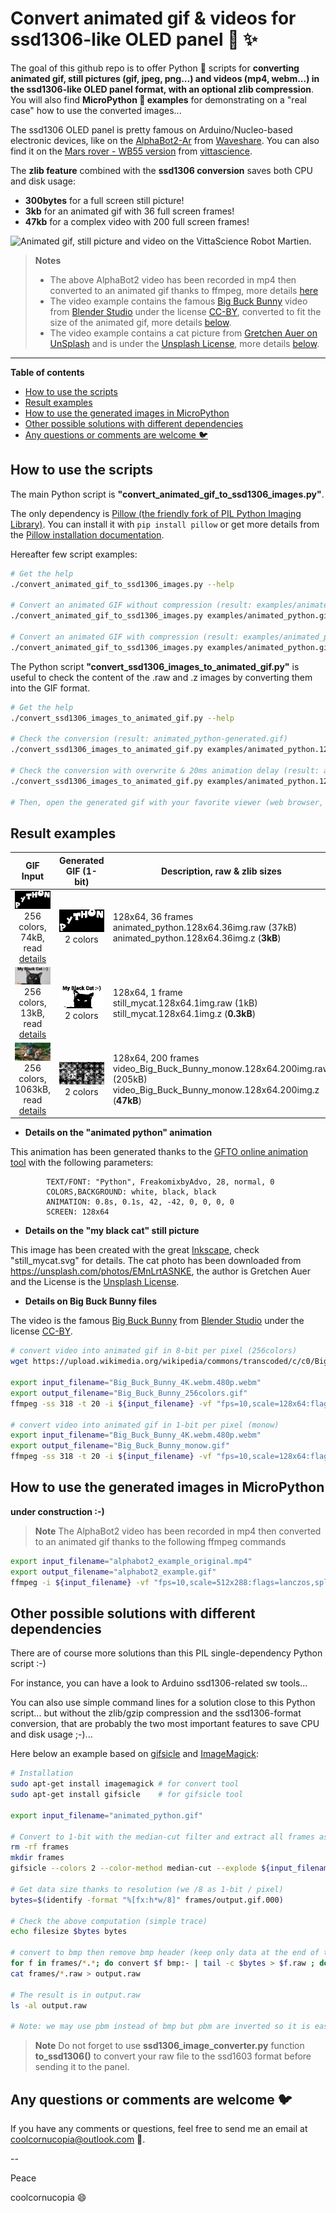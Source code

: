 # Convert animated gif & videos for ssd1306-like OLED panel :rainbow: :sparkles:
The goal of this github repo is to offer Python :snake: scripts for **converting animated gif, still pictures (gif, jpeg, png...) and videos (mp4, webm...) in the ssd1306-like OLED panel format, with an optional zlib compression**. You will also find **MicroPython :snake: examples** for demonstrating on a "real case" how to use the converted images...

The ssd1306 OLED panel is pretty famous on Arduino/Nucleo-based electronic devices, like on the [AlphaBot2-Ar](https://www.waveshare.com/wiki/AlphaBot2-Ar) from [Waveshare](https://www.waveshare.com/). You can also find it on the [Mars rover - WB55 version](https://en.vittascience.com/shop/275/Robot-martien---version-Nucleo-WB55RG) from [vittascience](https://en.vittascience.com/).

The **zlib feature** combined with the **ssd1306 conversion** saves both CPU and disk usage:
* **300bytes** for a full screen still picture!
* **3kb** for an animated gif with 36 full screen frames!
* **47kb** for a complex video with 200 full screen frames!


![Animated gif, still picture and video on the VittaScience Robot Martien](examples/alphabot2_example.gif).

 > **Notes**
 > - The above AlphaBot2 video has been recorded in mp4 then converted to an animated gif thanks to ffmpeg, more details [here](#video_alphabot2_example)
 > - The video example contains the famous [Big Buck Bunny](https://studio.blender.org/films/big-buck-bunny/?asset=263) video from [Blender Studio](https://studio.blender.org) under the license [CC-BY](https://creativecommons.org/licenses/by/4.0/), converted to fit the size of the animated gif, more details [below](#video_big_buck_bunny_details).
 > - The video example contains a cat picture from [Gretchen Auer on UnSplash](https://unsplash.com/photos/EMnLrtASNKE) and is under the [Unsplash License](https://unsplash.com/license), more details [below](#still_mycat_details).

---

**Table of contents**
<!-- @import "[TOC]" {cmd="toc" depthFrom=2 depthTo=6 orderedList=false} -->

<!-- code_chunk_output -->

- [How to use the scripts](#how-to-use-the-scripts)
- [Result examples](#result-examples)
- [How to use the generated images in MicroPython](#how-to-use-the-generated-images-in-micropython)
- [Other possible solutions with different dependencies](#other-possible-solutions-with-different-dependencies)
- [Any questions or comments are welcome :bird:](#any-questions-or-comments-are-welcome-bird)

<!-- /code_chunk_output -->

## How to use the scripts
The main Python script is **"convert_animated_gif_to_ssd1306_images.py"**.

The only dependency is [Pillow (the friendly fork of PIL Python Imaging Library)](https://python-pillow.org/). You can install it with ```pip install pillow``` or get more details from the [Pillow installation documentation](https://pillow.readthedocs.io/en/stable/installation.html).

Hereafter few script examples:
``` bash
# Get the help
./convert_animated_gif_to_ssd1306_images.py --help

# Convert an animated GIF without compression (result: examples/animated_python.128x64.36img.raw)
./convert_animated_gif_to_ssd1306_images.py examples/animated_python.gif

# Convert an animated GIF with compression (result: examples/animated_python.128x64.36img.z)
./convert_animated_gif_to_ssd1306_images.py examples/animated_python.gif --compress
```

The Python script **"convert_ssd1306_images_to_animated_gif.py"** is useful to check the content of the .raw and .z images by converting them into the GIF format.
``` bash
# Get the help
./convert_ssd1306_images_to_animated_gif.py --help

# Check the conversion (result: animated_python-generated.gif)
./convert_ssd1306_images_to_animated_gif.py examples/animated_python.128x64.36img.z

# Check the conversion with overwrite & 20ms animation delay (result: animated_python-generated.gif)
./convert_ssd1306_images_to_animated_gif.py examples/animated_python.128x64.36img.raw -f -d 20

# Then, open the generated gif with your favorite viewer (web browser, gimp, eog...)
```

## Result examples

| **GIF Input** | **Generated GIF (1-bit)**  | **Description, raw & zlib sizes** |
| :-----------: | :------------------------: | ------------------------------------------------------- |
| ![animated_python.gif](examples/animated_python.gif "animated_python.gif")<br>256 colors, 74kB, read [details](#animated_python_details) | ![animated_python-generated.gif](examples/animated_python-generated.gif "animated_python-generated.gif")<br>2 colors | 128x64, 36 frames<br>animated_python.128x64.36img.raw (37kB)<br>animated_python.128x64.36img.z (**3kB**) |
| ![still_mycat.png](examples/still_mycat.png "still_mycat.png")<br>256 colors, 13kB, read [details](#still_mycat_details) | ![still_mycat-generated.gif](examples/still_mycat-generated.gif "still_mycat-generated.gif")<br>2 colors | 128x64, 1 frame<br>still_mycat.128x64.1img.raw (1kB)<br>still_mycat.128x64.1img.z (**0.3kB**) |
| ![video_Big_Buck_Bunny_256colors.gif](examples/video_Big_Buck_Bunny_256colors.gif "video_Big_Buck_Bunny_256colors.gif")<br>256 colors, 1063kB, read [details](#video_big_buck_bunny_details) | ![video_Big_Buck_Bunny_monow-generated.gif](examples/video_Big_Buck_Bunny_monow-generated.gif "video_Big_Buck_Bunny_monow-generated.gif")<br>2 colors | 128x64, 200 frames<br>video_Big_Buck_Bunny_monow.128x64.200img.raw (205kB)<br>video_Big_Buck_Bunny_monow.128x64.200img.z (**47kB**) |


* **Details on the "animated python" animation**<a name="animated_python_details"></a>

This animation has been generated thanks to the [GFTO online animation tool](https://engfto.com/index/create_animated_bouncing_text/0-26) with the following parameters: 
```
        TEXT/FONT: "Python", FreakomixbyAdvo, 28, normal, 0
        COLORS,BACKGROUND: white, black, black
        ANIMATION: 0.8s, 0.1s, 42, -42, 0, 0, 0, 0
        SCREEN: 128x64
```

* **Details on the "my black cat" still picture** <a name="still_mycat_details"></a>

This image has been created with the great [Inkscape](https://inkscape.org), check "still_mycat.svg" for details. The cat photo has been downloaded from https://unsplash.com/photos/EMnLrtASNKE, the author is Gretchen Auer and the License is the [Unsplash License](https://unsplash.com/license).

* **Details on Big Buck Bunny files** <a name="video_big_buck_bunny_details"></a>

The video is the famous [Big Buck Bunny](https://studio.blender.org/films/big-buck-bunny/?asset=263) from [Blender Studio](https://studio.blender.org) under the license [CC-BY](https://creativecommons.org/licenses/by/4.0/).
```bash
# convert video into animated gif in 8-bit per pixel (256colors)
wget https://upload.wikimedia.org/wikipedia/commons/transcoded/c/c0/Big_Buck_Bunny_4K.webm/Big_Buck_Bunny_4K.webm.480p.webm

export input_filename="Big_Buck_Bunny_4K.webm.480p.webm"
export output_filename="Big_Buck_Bunny_256colors.gif"
ffmpeg -ss 318 -t 20 -i ${input_filename} -vf "fps=10,scale=128x64:flags=lanczos,split[s0][s1];[s0]palettegen[p];[s1][p]paletteuse" -loop 0 ${output_filename}

# convert video into animated gif in 1-bit per pixel (monow)
export input_filename="Big_Buck_Bunny_4K.webm.480p.webm"
export output_filename="Big_Buck_Bunny_monow.gif"
ffmpeg -ss 318 -t 20 -i ${input_filename} -vf "fps=10,scale=128x64:flags=lanczos,format=monow,split[s0][s1];[s0]palettegen[p];[s1][p]paletteuse" -loop 0 ${output_filename}
```

## How to use the generated images in MicroPython
**under construction :-)**



<a name="video_alphabot2_example"></a>
> **Note** The AlphaBot2 video has been recorded in mp4 then converted to an animated gif thanks to the following ffmpeg commands
``` bash
export input_filename="alphabot2_example_original.mp4"
export output_filename="alphabot2_example.gif"
ffmpeg -i ${input_filename} -vf "fps=10,scale=512x288:flags=lanczos,split[s0][s1];[s0]palettegen[p];[s1][p]paletteuse" -loop 0 ${output_filename}
```

## Other possible solutions with different dependencies
There are of course more solutions than this PIL single-dependency Python script :-)

For instance, you can have a look to Arduino ssd1306-related sw tools...

You can also use simple command lines for a solution close to this Python script... but without the zlib/gzip compression and the ssd1306-format conversion, that are probably the two most important features to save CPU and disk usage ;-)...

Here below an example based on [gifsicle](https://www.lcdf.org/gifsicle/) and [ImageMagick](https://imagemagick.org/index.php):
``` bash
# Installation
sudo apt-get install imagemagick # for convert tool
sudo apt-get install gifsicle    # for gifsicle tool

export input_filename="animated_python.gif"

# Convert to 1-bit with the median-cut filter and extract all frames as gif output.gif.xyz
rm -rf frames
mkdir frames
gifsicle --colors 2 --color-method median-cut --explode ${input_filename} -o frames/output.gif

# Get data size thanks to resolution (we /8 as 1-bit / pixel)
bytes=$(identify -format "%[fx:h*w/8]" frames/output.gif.000)

# Check the above computation (simple trace)
echo filesize $bytes bytes

# convert to bmp then remove bmp header (keep only data at the end of the bmp)
for f in frames/*.*; do convert $f bmp:- | tail -c $bytes > $f.raw ; done
cat frames/*.raw > output.raw

# The result is in output.raw
ls -al output.raw

# Note: we may use pbm instead of bmp but pbm are inverted so it is easier to vertically flip bmp :-)
```

> **Note** Do not forget to use **ssd1306_image_converter.py** function **to_ssd1306()** to convert your raw file to the ssd1603 format before sending it to the panel.


## Any questions or comments are welcome :bird:
If you have any comments or questions, feel free to send me an email at coolcornucopia@outlook.com :email:.

--

Peace

coolcornucopia :smile:


